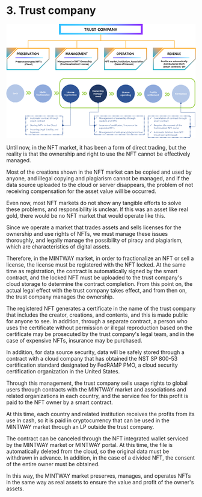 # 3. Trust company

![Figure 15. Trust Company System](../../.gitbook/assets/image15.png)

Until now, in the NFT market, it has been a form of direct trading, but the reality is that the ownership and right to use the NFT cannot be effectively managed.

Most of the creations shown in the NFT market can be copied and used by anyone, and illegal copying and plagiarism cannot be managed, and if the data source uploaded to the cloud or server disappears, the problem of not receiving compensation for the asset value will be occurred.

Even now, most NFT markets do not show any tangible efforts to solve these problems, and responsibility is unclear. If this was an asset like real gold, there would be no NFT market that would operate like this.

Since we operate a market that trades assets and sells licenses for the ownership and use rights of NFTs, we must manage these issues thoroughly, and legally manage the possibility of piracy and plagiarism, which are characteristics of digital assets.

Therefore, in the MINTWAY market, in order to fractionalize an NFT or sell a license, the license must be registered with the NFT locked. At the same time as registration, the contract is automatically signed by the smart contract, and the locked NFT must be uploaded to the trust company's cloud storage to determine the contract completion. From this point on, the actual legal effect with the trust company takes effect, and from then on, the trust company manages the ownership.

The registered NFT generates a certificate in the name of the trust company that includes the creator, creations, and contents, and this is made public for anyone to see. In addition, through a separate contract, a person who uses the certificate without permission or illegal reproduction based on the certificate may be prosecuted by the trust company's legal team, and in the case of expensive NFTs, insurance may be purchased.

In addition, for data source security, data will be safely stored through a contract with a cloud company that has obtained the NST SP 800-53 certification standard designated by FedRAMP PMO, a cloud security certification organization in the United States.

Through this management, the trust company sells usage rights to global users through contracts with the MINTWAY market and associations and related organizations in each country, and the service fee for this profit is paid to the NFT owner by a smart contract.

At this time, each country and related institution receives the profits from its use in cash, so it is paid in cryptocurrency that can be used in the MINTWAY market through an LP outside the trust company.

The contract can be canceled through the NFT integrated wallet serviced by the MINTWAY market or MINTWAY portal. At this time, the file is automatically deleted from the cloud, so the original data must be withdrawn in advance. In addition, in the case of a divided NFT, the consent of the entire owner must be obtained.

In this way, the MINTWAY market preserves, manages, and operates NFTs in the same way as real assets to ensure the value and profit of the owner's assets.

